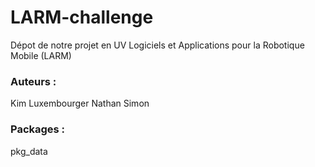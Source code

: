 # LARM-challenge

Dépot de notre projet en UV Logiciels et Applications pour la Robotique Mobile (LARM)

### Auteurs :
Kim Luxembourger
Nathan Simon

### Packages :
pkg_data